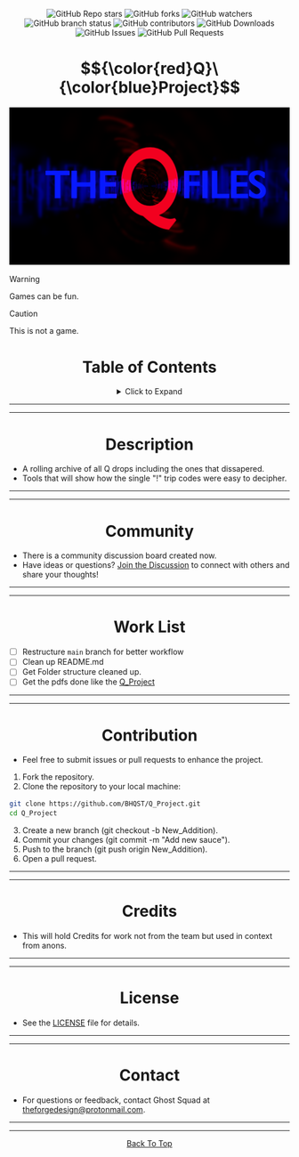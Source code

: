 <a id="top"></a>

<p align="center">
  <img src="https://img.shields.io/github/stars/BHQST/Q_Project" alt="GitHub Repo stars">
  <img src="https://img.shields.io/github/forks/BHQST/Q_Project" alt="GitHub forks">
  <img src="https://img.shields.io/github/watchers/BHQST/Q_Project" alt="GitHub watchers">
  <img src="https://img.shields.io/github/checks-status/BHQST/Q_Project/main" alt="GitHub branch status">
  <img src="https://img.shields.io/github/contributors-anon/BHQST/Q_Project" alt="GitHub contributors">
  <img src="https://img.shields.io/github/downloads/BHQST/Q_Project/total" alt="GitHub Downloads">
  <img src="https://img.shields.io/github/issues/BHQST/Q_Project" alt="GitHub Issues">
  <img src="https://img.shields.io/github/issues-pr/BHQST/Q_Project" alt="GitHub Pull Requests">
</p>

<h1 id="centered-header" align="center">$${\color{red}Q}\ {\color{blue}Project}$$</h1>


![Logo](Logo.png)

> [!WARNING]
> Games can be fun.

> [!CAUTION]
> This is not a game.

<h1 align="center">Table of Contents</h1>

<div align="center">
  <details>
    <summary>Click to Expand</summary>
    <ul align="left">
      <li><a href="#Description">Description</a></li>
      <li><a href="#Community">Community</a></li>
      <li><a href="#Work List">Work List</a></li>
      <li><a href="#Contribution">Contribution</a></li>
      <li><a href="#Credits">Credits</a></li>
      <li><a href="#License">License</a></li>
      <li><a href="#Contact">Contact</a></li>
    </ul>
  </details>
</div>

***
***

<h1 align="center">Description</h1>

 - A rolling archive of all Q drops including the ones that dissapered.
 - Tools that will show how the single "!" trip codes were easy to decipher.
 
 ***
 ***

<h1 align="center">Community</h1>

 - There is a community discussion board created now.
 - Have ideas or questions? [Join the Discussion](https://github.com/BHQST/Q_Project/discussions) to connect with others and share your thoughts!
	
***
***

<h1 align="center">Work List</h1>

 - [ ] Restructure `main` branch for better workflow
 - [ ] Clean up README.md
 - [ ] Get Folder structure cleaned up.
 - [ ] Get the pdfs done like the [Q_Project](https://can-add-link.com)
	
***
***

<h1 align="center">Contribution</h1>

 - Feel free to submit issues or pull requests to enhance the project.

1. Fork the repository.
2. Clone the repository to your local machine:
```bash
git clone https://github.com/BHQST/Q_Project.git
cd Q_Project
```
3. Create a new branch (git checkout -b New_Addition).
4. Commit your changes (git commit -m "Add new sauce").
5. Push to the branch (git push origin New_Addition).
6. Open a pull request.

***
***

<h1 align="center">Credits</h1>

 - This will hold Credits for work not from the team but used in context from anons.

***
***

<h1 align="center">License</h1>

 - See the [LICENSE](LICENSE) file for details.

***
***

<h1 align="center">Contact</h1>

 - For questions or feedback, contact Ghost Squad at theforgedesign@protonmail.com.

***
***

<p align="center">
  <a href="#top">Back To Top</a>
</p>
